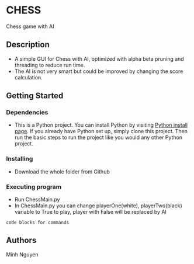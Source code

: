 # CHESS

Chess game with AI

## Description

* A simple GUI for Chess with AI, optimized with alpha beta pruning and threading to reduce run time.
* The AI is not very smart but could be improved by changing the score calculation.

## Getting Started

### Dependencies

* This is a Python project. You can install Python by visiting [Python install page](https://www.python.org/downloads/). If you already have Python set up, simply clone this project. Then run the basic steps to run the project like you would any other Python project.



### Installing

* Download the whole folder from Github

### Executing program

* Run ChessMain.py
* In ChessMain.py you can change playerOne(white), playerTwo(black) variable to True to play, player with False will be replaced by AI

```
code blocks for commands
```


## Authors

Minh Nguyen
